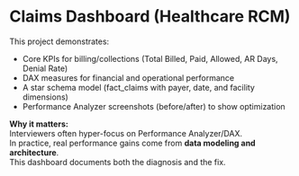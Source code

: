 # Claims Dashboard (Healthcare RCM)

This project demonstrates:
- Core KPIs for billing/collections (Total Billed, Paid, Allowed, AR Days, Denial Rate)
- DAX measures for financial and operational performance
- A star schema model (fact_claims with payer, date, and facility dimensions)
- Performance Analyzer screenshots (before/after) to show optimization

**Why it matters:**  
Interviewers often hyper-focus on Performance Analyzer/DAX.  
In practice, real performance gains come from **data modeling and architecture**.  
This dashboard documents both the diagnosis and the fix.
